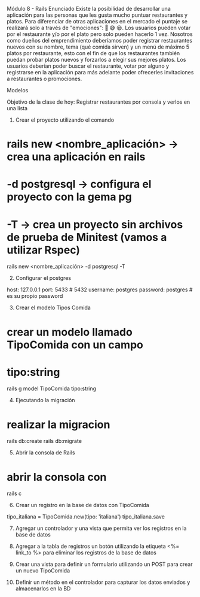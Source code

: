 Módulo 8 - Rails
Enunciado
Existe la posibilidad de desarrollar una aplicación para las personas que les gusta mucho puntuar restaurantes y platos. Para diferenciar de otras aplicaciones en el mercado el puntaje se realizará solo a través de "emociones": 🥳 😅 😪. Los usuarios pueden votar por el restaurante y/o por el plato pero solo pueden hacerlo 1 vez. Nosotros como dueños del emprendimiento deberíamos poder registrar restaurantes nuevos con su nombre, tema (qué comida sirven) y un menú de máximo 5 platos por restaurante, esto con el fin de que los restaurantes también puedan probar platos nuevos y forzarlos a elegir sus mejores platos. Los usuarios deberían poder buscar el restaurante, votar por alguno y registrarse en la aplicación para más adelante poder ofrecerles invitaciones a restaurantes o promociones.

Modelos

Objetivo de la clase de hoy: Registrar restaurantes por consola y verlos en una lista

  1. Crear el proyecto utilizando el comando

# rails new <nombre_aplicación> -> crea una aplicación en rails
# -d postgresql -> configura el proyecto con la gema pg
# -T -> crea un proyecto sin archivos de prueba de Minitest (vamos a utilizar Rspec)
rails new <nombre_aplicación> -d postgresql -T


  2. Configurar el postgres

host: 127.0.0.1
port: 5433          # 5432
username: postgres
password: postgres  # es su propio password


  3. Crear el modelo Tipos Comida

# crear un modelo llamado TipoComida con un campo
# tipo:string
rails g model TipoComida tipo:string


  4. Ejecutando la migración

# realizar la migracion
rails db:create
rails db:migrate

  5. Abrir la consola de Rails

# abrir la consola con
rails c


  6. Crear un registro en la base de datos con TipoComida

tipo_italiana = TipoComida.new(tipo: 'italiana')
tipo_italiana.save

 
  7. Agregar un controlador y una vista que permita ver los registros en la base de datos


  8. Agregar a la tabla de registros un botón utilizando la etiqueta <%= link_to %> para eliminar los registros de la base de datos


  9. Crear una vista para definir un formulario utilizando un POST para crear un nuevo TipoComida


  10. Definir un método en el controlador para capturar los datos enviados y almacenarlos en la BD